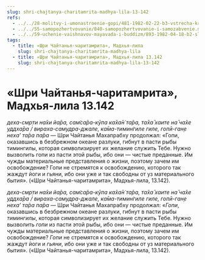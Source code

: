 ```yaml
---
slug: shri-chajtanya-charitamrita-madhya-lila-13-142
refs:
  - ../../28-molitvy-i-umonastroenie-gopi/481-1982-02-22-b3-vstrecha-krishny-i-radharani-na-kurukshetre-sokrovennyj-smysl-molitv-gopi.md
  - ../../55-samopozhertvovanie/840-samopozhertvovanie-i-samozabvenie.md
  - ../../59-uchenie-vaishnavov-mayavada-i-buddizm/893-1982-04-18-b2-sliyanie-s-absolyutom-majavadi-i-sliyanie-s-nim-vajshnavov-chid-vilasa.md
tags:
  - title: «Шри Чайтанья-чаритамрита», Мадхья-лила
    slug: shri-chajtanya-charitamrita-madhya-lila
  - title: «Шри Чайтанья-чаритамрита», Мадхья-лила 13.142
    slug: shri-chajtanya-charitamrita-madhya-lila-13-142
---
```


# «Шри Чайтанья-чаритамрита», Мадхья-лила 13.142

*деха-смр̣ти на̄хи йа̄ра, сам̇са̄ра-кӯпа ка̄ха̄н̇ та̄ра, та̄ха̄ хаите на̄ ча̄хе уддха̄ра / вираха-самудра-джале, ка̄ма-тимин̇гиле гиле, гопӣ-ган̣е неха’ та̄ра па̄ра* — Шри Чайтанья Махапрабху продолжал: «Гопи, оказавшись в безбрежном океане разлуки, гибнут в пасти рыбы тимингилы, которая символизирует их желание служить Тебе. Нужно вызволить гопи из пасти этой рыбы, ибо они — чистые преданные. Им чужды материальные представления о жизни, поэтому зачем им освобождение? Гопи не стремятся к освобождению, которого так жаждут йоги и гьяни, ибо они уже и так свободны от уз материального бытия». («Шри Чайтанья-чаритамрита», Мадхья-лила, 13.142).

*деха-смр̣ти на̄хи йа̄ра, сам̇са̄ра-кӯпа ка̄ха̄н̇ та̄ра, та̄ха̄ хаите на̄ ча̄хе уддха̄ра / вираха-самудра-джале, ка̄ма-тимин̇гиле гиле, гопӣ-ган̣е неха’ та̄ра па̄ра* — Шри Чайтанья Махапрабху продолжал: «*Гопи*, оказавшись в безбрежном океане разлуки, гибнут в пасти рыбы *тимингилы*, которая символизирует их желание служить Тебе. Нужно вызволить *гопи* из пасти этой рыбы, ибо они — чистые преданные. Им чужды материальные представления о жизни, поэтому зачем им освобождение? *Гопи* не стремятся к освобождению, которого так жаждут йоги и *гьяни*, ибо они уже и так свободны от уз материального бытия». («Шри Чайтанья-чаритамрита», Мадхья-лила, 13.142).

